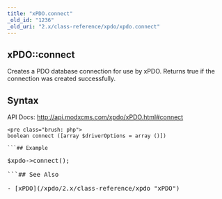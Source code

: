 ```yaml
---
title: "xPDO.connect"
_old_id: "1236"
_old_uri: "2.x/class-reference/xpdo/xpdo.connect"
---
```


## xPDO::connect

Creates a PDO database connection for use by xPDO. Returns true if the connection was created successfully.

## Syntax

API Docs: <http://api.modxcms.com/xpdo/xPDO.html#connect>

```
<pre class="brush: php">
boolean connect ([array $driverOptions = array ()])

```## Example

```
<pre class="brush: php">
$xpdo->connect();

```## See Also

- [xPDO](/xpdo/2.x/class-reference/xpdo "xPDO")
